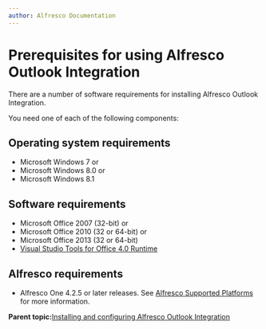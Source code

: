 ```yaml
---
author: Alfresco Documentation
---
```


# Prerequisites for using Alfresco Outlook Integration

There are a number of software requirements for installing Alfresco Outlook Integration.

You need one of each of the following components:

## Operating system requirements

-   Microsoft Windows 7 or
-   Microsoft Windows 8.0 or
-   Microsoft Windows 8.1

## Software requirements

-   Microsoft Office 2007 \(32-bit\) or
-   Microsoft Office 2010 \(32 or 64-bit\) or
-   Microsoft Office 2013 \(32 or 64-bit\)
-   [Visual Studio Tools for Office 4.0 Runtime](https://msdn.microsoft.com/en-us/library/ms178739.aspx)

## Alfresco requirements

-   Alfresco One 4.2.5 or later releases. See [Alfresco Supported Platforms](https://www.alfresco.com/services/subscription/supported-platforms) for more information.

**Parent topic:**[Installing and configuring Alfresco Outlook Integration](../concepts/Outlook-install-intro.md)

